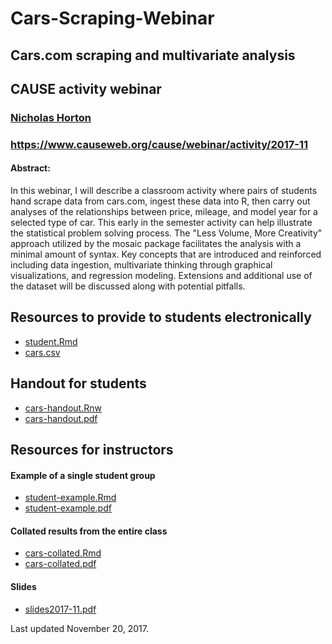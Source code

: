 # Cars-Scraping-Webinar
## Cars.com scraping and multivariate analysis 
## CAUSE activity webinar
### [Nicholas Horton](https://www.amherst.edu/people/facstaff/nhorton)

### https://www.causeweb.org/cause/webinar/activity/2017-11

#### Abstract:
In this webinar, I will describe a classroom activity where pairs of students hand scrape data from cars.com, ingest these data into R, then carry out analyses of the relationships between price, mileage, and model year for a selected type of car. This early in the semester activity can help illustrate the statistical problem solving process. The "Less Volume, More Creativity" approach utilized by the mosaic package facilitates the analysis with a minimal amount of syntax. Key concepts that are introduced and reinforced including data ingestion, multivariate thinking through graphical visualizations, and regression modeling. Extensions and additional use of the dataset will be discussed along with potential pitfalls.

## Resources to provide to students electronically

- [student.Rmd](https://rawgit.com/Amherst-Statistics/Cars-Scraping-Webinar/master/student.Rmd)
- [cars.csv](https://github.com/Amherst-Statistics/Cars-Scraping-Webinar/blob/master/cars.csv)

## Handout for students

- [cars-handout.Rnw](https://github.com/Amherst-Statistics/Cars-Scraping-Webinar/blob/master/cars-handout.Rnw)
- [cars-handout.pdf](https://github.com/Amherst-Statistics/Cars-Scraping-Webinar/blob/master/cars-handout.pdf)

## Resources for instructors

#### Example of a single student group

- [student-example.Rmd](https://rawgit.com/Amherst-Statistics/Cars-Scraping-Webinar/master/student-example.Rmd)
- [student-example.pdf](https://github.com/Amherst-Statistics/Cars-Scraping-Webinar/blob/master/student-example.pdf)

#### Collated results from the entire class

- [cars-collated.Rmd](https://rawgit.com/Amherst-Statistics/Cars-Scraping-Webinar/master/cars-collated.Rmd)
- [cars-collated.pdf](https://github.com/Amherst-Statistics/Cars-Scraping-Webinar/blob/master/cars-collated.pdf)

#### Slides

- [slides2017-11.pdf](https://github.com/Amherst-Statistics/Cars-Scraping-Webinar/blob/master/slides2017-11.pdf)


Last updated November 20, 2017.
